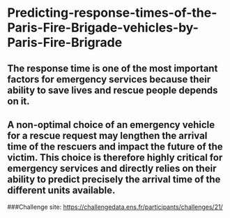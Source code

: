 # Predicting-response-times-of-the-Paris-Fire-Brigade-vehicles-by-Paris-Fire-Brigrade

## The response time is one of the most important factors for emergency services because their ability to save lives and rescue people depends on it.
## A non-optimal choice of an emergency vehicle for a rescue request may lengthen the arrival time of the rescuers and impact the future of the victim. This choice is therefore highly critical for emergency services and directly relies on their ability to predict precisely the arrival time of the different units available.

###Challenge site: https://challengedata.ens.fr/participants/challenges/21/
